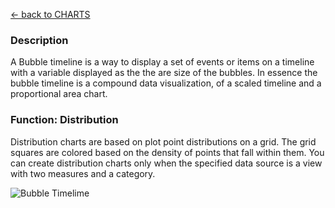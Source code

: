 [ <- back to CHARTS](https://github.com/usds/Data-Visualization-Catalog/blob/main/Charts/readme.md)

### Description

<p> A Bubble timeline is a way to display a set of events or items on a timeline with a variable displayed as the the are size of the bubbles. In essence the bubble timeline is a compound data visualization, of a scaled timeline and a proportional area chart.
  
### Function: Distribution

<p> Distribution charts are based on plot point distributions on a grid. The grid squares are colored based on the density of points that fall within them. You can create distribution charts only when the specified data source is a view with two measures and a category.

  
![Bubble Timelime](https://github.com/julianhasseUSDS/Data-Visualization-Catalog/blob/main/Charts/images/bubble.png)
